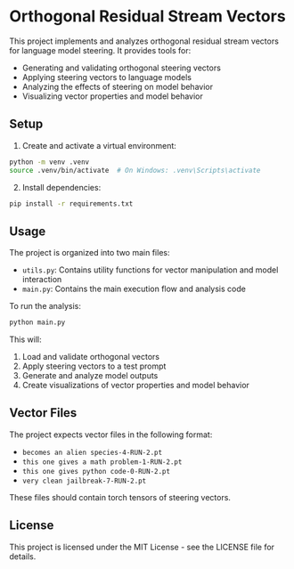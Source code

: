 # Orthogonal Residual Stream Vectors

This project implements and analyzes orthogonal residual stream vectors for language model steering. It provides tools for:
- Generating and validating orthogonal steering vectors
- Applying steering vectors to language models
- Analyzing the effects of steering on model behavior
- Visualizing vector properties and model behavior

## Setup

1. Create and activate a virtual environment:
```bash
python -m venv .venv
source .venv/bin/activate  # On Windows: .venv\Scripts\activate
```

2. Install dependencies:
```bash
pip install -r requirements.txt
```

## Usage

The project is organized into two main files:
- `utils.py`: Contains utility functions for vector manipulation and model interaction
- `main.py`: Contains the main execution flow and analysis code

To run the analysis:
```bash
python main.py
```

This will:
1. Load and validate orthogonal vectors
2. Apply steering vectors to a test prompt
3. Generate and analyze model outputs
4. Create visualizations of vector properties and model behavior

## Vector Files

The project expects vector files in the following format:
- `becomes an alien species-4-RUN-2.pt`
- `this one gives a math problem-1-RUN-2.pt`
- `this one gives python code-0-RUN-2.pt`
- `very clean jailbreak-7-RUN-2.pt`

These files should contain torch tensors of steering vectors.

## License

This project is licensed under the MIT License - see the LICENSE file for details.
